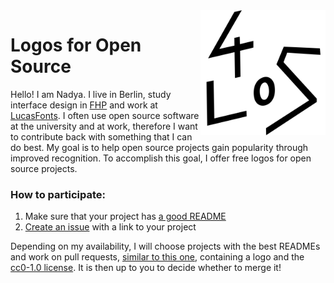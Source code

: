 <img src="/images/l4os.svg" width="200" height="200" alt="l4os" align="right">

# Logos for Open Source 

Hello! I am Nadya. I live in Berlin, study interface design in [FHP](https://www.fh-potsdam.de) and work at [LucasFonts](https://www.lucasfonts.com/home/). I often use open source software at the university and at work, therefore I want to contribute back with something that I can do best. My goal is to help open source projects gain popularity through improved recognition. To accomplish this goal, I offer free logos for open source projects.

### How to participate:

1. Make sure that your project has [a good README](https://opensource.com/open-organization/17/10/readme-maturity-model)
2. [Create an issue](https://github.com/kuzminadya/l4os/issues/new) with a link to your project

Depending on my availability, I will choose projects with the best READMEs and work on pull requests, [similar to this one](https://github.com/redux-loop/redux-loop/pull/73), containing a logo and the [cc0-1.0 license](https://choosealicense.com/licenses/cc0-1.0/). It is then up to you to decide whether to merge it! 
